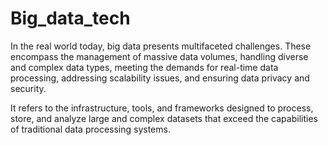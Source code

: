 # Big_data_tech

In the real world today, big data presents multifaceted challenges. These encompass the management of massive data volumes, handling diverse and complex data types, meeting the demands for real-time data processing, addressing scalability issues, and ensuring data privacy and security.

It refers to the infrastructure, tools, and frameworks designed to process, store, and analyze large and complex datasets that exceed the capabilities of traditional data processing systems. 
